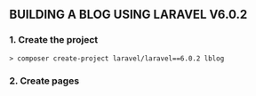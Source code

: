 ## BUILDING A BLOG USING LARAVEL V6.0.2

### 1. Create the project
	> composer create-project laravel/laravel==6.0.2 lblog

### 2. Create pages	
